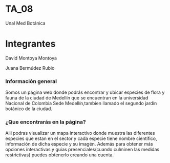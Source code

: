 # TA_08
Unal Med Botánica
# Integrantes 
David Montoya Montoya

Juana Bermúdez Rubio

### Información general 
Somos un página web donde podrás encontrar y ubicar especies de flora y fauna de la ciudad de Medellín que se encuentran en la universidad Nacional de Colombia Sede Medellín,tambien llamado el segundo jardín botánico de la ciudad.

### ¿Que encontrarás en la página?
Alli podras visualizar un mapa interactivo donde muestra las diferentes especies que estan en el sector y cada especie tiene nombre cientifico, información de dicha especie y su imagén. Además para obtener más opciones interactivas y guías presenciales(cuando culminen las medidas restrictivas) puedes obtenerlo creando una cuenta.

